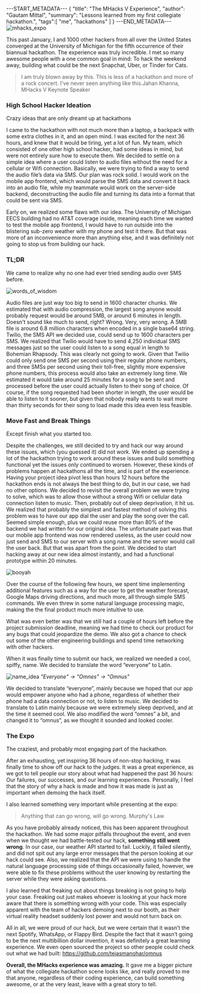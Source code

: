 ---START_METADATA---
{
  "title": "The MHacks V Experience",
  "author": "Gautam Mittal",
  "summary": "Lessons learned from my first collegiate hackathon.",
  "tags":[
    "me",
    "hackathons"
  ]
}
---END_METADATA---
![mhacks_expo](https://cdn-images-1.medium.com/max/1200/1*LfNgYhQ9FRVtj63zQfYN2A.jpeg)

This past January, I and 1000 other hackers from all over the United States converged at the University of Michigan for the fifth occurrence of their biannual hackathon. The experience was truly incredible. I met so many awesome people with a one common goal in mind: To hack the weekend away, building what could be the next Snapchat, Uber, or Tinder for Cats.

> I am truly blown away by this. This is less of a hackathon and more of a rock concert. I've never seen anything like this.<quotee>Jahan Khanna, MHacks V Keynote Speaker</quotee>


### High School Hacker Ideation
<lead>Crazy ideas that are only dreamt up at hackathons<lead>

I came to the hackathon with not much more than a laptop, a backpack with some extra clothes in it, and an open mind. I was excited for the next 36 hours, and knew that it would be tiring, yet a lot of fun. My team, which consisted of one other high school hacker, had some ideas in mind, but were not entirely sure how to execute them. We decided to settle on a simple idea where a user could listen to audio files without the need for a cellular or Wifi connection. Basically, we were trying to find a way to send the audio file’s data via SMS. Our plan was rock solid. I would work on the mobile app frontend, which would parse the SMS data and convert it back into an audio file, while my teammate would work on the server-side backend, deconstructing the audio file and turning its data into a format that could be sent via SMS.

Early on, we realized some flaws with our idea. The University of Michigan EECS building had no AT&T coverage inside, meaning each time we wanted to test the mobile app frontend, I would have to run outside into the blistering sub-zero weather with my phone and test it there. But that was more of an inconvenience more than anything else, and it was definitely not going to stop us from building our hack.

### TL;DR
<lead>We came to realize why no one had ever tried sending audio over SMS before.<lead>

![words_of_wisdom](https://cdn-images-1.medium.com/max/400/1*S04JjUVFaSeBMxC-j4eVgg.jpeg)

Audio files are just way too big to send in 1600 character chunks. We estimated that with audio compression, the largest song anyone would probably request would be around 5MB, or around 6 minutes in length. Doesn't sound like much to send, right? Wrong. Very, very wrong. A 5MB file is around 6.8 million characters when encoded in a single base64 string. Twilio, the SMS API we decided use, could send up to 1600 characters per SMS. We realized that Twilio would have to send 4,250 individual SMS messages just so the user could listen to a song equal in length to Bohemian Rhapsody. This was clearly not going to work. Given that Twilio could only send one SMS per second using their regular phone numbers, and three SMSs per second using their toll-free, slightly more expensive phone numbers, this process would also take an extremely long time. We estimated it would take around 25 minutes for a song to be sent and processed before the user could actually listen to their song of choice. Of course, if the song requested had been shorter in length, the user would be able to listen to it sooner, but given that nobody really wants to wait more than thirty seconds for their song to load made this idea even less feasible.

### Move Fast and Break Things
<lead>Except finish what you started too.<lead>

Despite the challenges, we still decided to try and hack our way around these issues, which (you guessed it) did not work. We ended up spending a lot of the hackathon trying to work around these issues and build something functional yet the issues only continued to worsen. However, these kinds of problems happen at hackathons all the time, and is part of the experience. Having your project idea pivot less than hours 12 hours before the hackathon ends is not always the best thing to do, but in our case, we had no other options. We decided to revisit the overall problem we were trying to solve, which was to allow those without a strong Wifi or cellular data connection listen to music. Then, probably out of sleep deprivation, it hit us. We realized that probably the simplest and fastest method of solving this problem was to have our app dial the user and play the song over the call. Seemed simple enough, plus we could reuse more than 80% of the backend we had written for our original idea. The unfortunate part was that our mobile app frontend was now rendered useless, as the user could now just send and SMS to our server with a song name and the server would call the user back. But that was apart from the point. We decided to start hacking away at our new idea almost instantly, and had a functional prototype within 20 minutes.

![booyah](https://cdn-images-1.medium.com/max/800/1*vVPzvXTC6AV0FgeP1tyZFw.jpeg)

Over the course of the following few hours, we spent time implementing additional features such as a way for the user to get the weather forecast, Google Maps driving directions, and much more, all through simple SMS commands. We even threw in some natural language processing magic, making the the final product much more intuitive to use.

What was even better was that we still had a couple of hours left before the project submission deadline, meaning we had time to check our product for any bugs that could jeopardize the demo. We also got a chance to check out some of the other engineering buildings and spend time networking with other hackers.

When it was finally time to submit our hack, we realized we needed a cool, spiffy, name. We decided to translate the word “everyone” to Latin.

![name_idea](https://cdn-images-1.medium.com/max/800/1*rtQo-yqHtKwM1qhzkmQxXw.png)
<lead>_"Everyone" &#8594; "Omnes" &#8594; "Omnus"_<lead>

We decided to translate “everyone”, mainly because we hoped that our app would empower anyone who had a phone, regardless of whether their phone had a data connection or not, to listen to music. We decided to translate to Latin mainly because we were extremely sleep deprived, and at the time it seemed cool. We also modified the word “omnes” a bit, and changed it to “omnus”, as we thought it sounded and looked cooler.

### The Expo
<lead>The craziest, and probably most engaging part of the hackathon.<lead>

After an exhausting, yet inspiring 36 hours of non-stop hacking, it was finally time to show off our hack to the judges. It was a great experience, as we got to tell people our story about what had happened the past 36 hours: Our failures, our successes, and our learning experiences. Personally, I feel that the story of why a hack is made and how it was made is just as important when demoing the hack itself.

I also learned something very important while presenting at the expo:

> Anything that can go wrong, will go wrong. <quotee>Murphy's Law</quotee>

As you have probably already noticed, this has been apparent throughout the hackathon. We had some major pitfalls throughout the event, and even when we thought we had battle-tested our hack, __something still went wrong__. In our case, our weather API started to fail. Luckily, it failed silently, and did not spit out any large error messages that the person looking at our hack could see. Also, we realized that the API we were using to handle the natural language processing side of things occasionally failed, however, we were able to fix these problems without the user knowing by restarting the server while they were asking questions.

I also learned that freaking out about things breaking is not going to help your case. Freaking out just makes whoever is looking at your hack more aware that there is something wrong with your code. This was especially apparent with the team of hackers demoing next to our booth, as their virtual reality headset suddenly lost power and would not turn back on.

All in all, we were proud of our hack, but we were certain that it wasn’t the next Spotify, WhatsApp, or Flappy Bird. Despite the fact that it wasn’t going to be the next multibillion dollar invention, it was definitely a great learning experience. We even open sourced the project so other people could check out what we had built: https://github.com/tejasmanohar/omnus

__Overall, the MHacks experience was amazing.__ It gave me a bigger picture of what the collegiate hackathon scene looks like, and really proved to me that anyone, regardless of their coding experience, can build something awesome, or at the very least, leave with a great story to tell.
